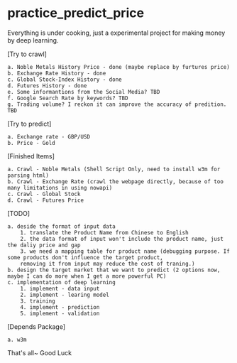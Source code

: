 # practice_predict_price

Everything is under cooking, just a experimental project for making money by deep learning.

[Try to crawl]

	a. Noble Metals History Price - done (maybe replace by furtures price)
	b. Exchange Rate History - done
	c. Global Stock-Index History - done
	d. Futures History - done
	e. Some informantions from the Social Media? TBD
	f. Google Search Rate by keywords? TBD
	g. Trading volume? I reckon it can improve the accuracy of predition. TBD

[Try to predict]

	a. Exchange rate - GBP/USD
	b. Price - Gold

[Finished Items]

	a. Crawl - Noble Metals (Shell Script Only, need to install w3m for parsing html)
	b. Crawl - Exchange Rate (crawl the webpage directly, because of too many limitations in using nowapi)
	c. Crawl - Global Stock
	d. Crawl - Futures Price

[TODO]

	a. deside the format of input data
		1. translate the Product Name from Chinese to English
		2. the data format of input won't include the product name, just the daliy price and gap
		3. we need a mapping table for product name (debugging purpose. If some products don't influence the target product,
		removing it from input may reduce the cost of traning.)
	b. design the target market that we want to predict (2 options now, maybe I can do more when I get a more powerful PC)
	c. implementation of deep learning
		1. implement - data input
		2. implement - learing model
		3. training
		4. implement - prediction
		5. implement - validation

[Depends Package]

    a. w3m

That's all~ Good Luck
